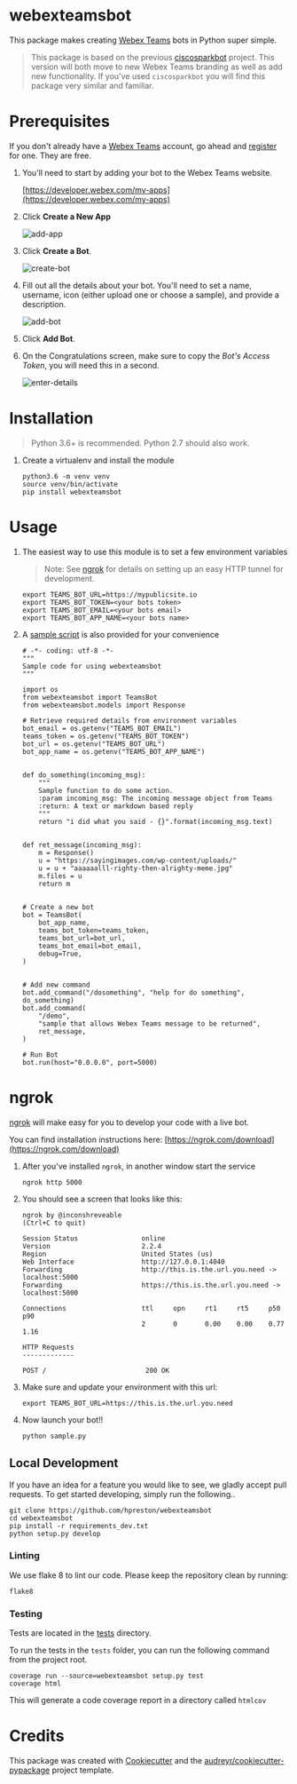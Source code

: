 # webexteamsbot
This package makes creating [Webex Teams](https://www.webex.com/products/teams/index.html) bots in Python super simple.  

> This package is based on the previous [ciscosparkbot](https://github.com/imapex/ciscosparkbot) project.  This version will both move to new Webex Teams branding as well as add new functionality.  If you've used `ciscosparkbot` you will find this package very similar and familiar.  

# Prerequisites 

If you don't already have a [Webex Teams](https://www.webex.com/products/teams/index.html) account, go ahead and [register](https://www.webex.com/pricing/free-trial.html) for one.  They are free.

1. You'll need to start by adding your bot to the Webex Teams website.

    [https://developer.webex.com/my-apps](https://developer.webex.com/my-apps)

1. Click **Create a New App**

    ![add-app](https://github.com/hpreston/webexteamsbot/raw/master/images/newapp.jpg)

1. Click **Create a Bot**.

    ![create-bot](https://github.com/hpreston/webexteamsbot/raw/master/images/createbot.jpg)

2. Fill out all the details about your bot.  You'll need to set a name, username, icon (either upload one or choose a sample), and provide a description.

    ![add-bot](https://github.com/hpreston/webexteamsbot/raw/master/images/newbot.jpg)

3. Click **Add Bot**.

1. On the Congratulations screen, make sure to copy the *Bot's Access Token*, you will need this in a second.

    ![enter-details](https://github.com/hpreston/webexteamsbot/raw/master/images/botcongrats.jpg)

# Installation

> Python 3.6+ is recommended.  Python 2.7 should also work.  

1. Create a virtualenv and install the module

    ```
    python3.6 -m venv venv
    source venv/bin/activate
    pip install webexteamsbot
    ```

# Usage

1. The easiest way to use this module is to set a few environment variables

    > Note: See [ngrok](#ngrok) for details on setting up an easy HTTP tunnel for development.

    ```
    export TEAMS_BOT_URL=https://mypublicsite.io
    export TEAMS_BOT_TOKEN=<your bots token>
    export TEAMS_BOT_EMAIL=<your bots email>
    export TEAMS_BOT_APP_NAME=<your bots name>
    ```

1. A [sample script](sample.py) is also provided for your convenience
    
    ```
    # -*- coding: utf-8 -*-
    """
    Sample code for using webexteamsbot
    """
    
    import os
    from webexteamsbot import TeamsBot
    from webexteamsbot.models import Response
    
    # Retrieve required details from environment variables
    bot_email = os.getenv("TEAMS_BOT_EMAIL")
    teams_token = os.getenv("TEAMS_BOT_TOKEN")
    bot_url = os.getenv("TEAMS_BOT_URL")
    bot_app_name = os.getenv("TEAMS_BOT_APP_NAME")
    
    
    def do_something(incoming_msg):
        """
        Sample function to do some action.
        :param incoming_msg: The incoming message object from Teams
        :return: A text or markdown based reply
        """
        return "i did what you said - {}".format(incoming_msg.text)
    
    
    def ret_message(incoming_msg):
        m = Response()
        u = "https://sayingimages.com/wp-content/uploads/"
        u = u + "aaaaaalll-righty-then-alrighty-meme.jpg"
        m.files = u
        return m
    
    
    # Create a new bot
    bot = TeamsBot(
        bot_app_name,
        teams_bot_token=teams_token,
        teams_bot_url=bot_url,
        teams_bot_email=bot_email,
        debug=True,
    )
    
    
    # Add new command
    bot.add_command("/dosomething", "help for do something", do_something)
    bot.add_command(
        "/demo",
        "sample that allows Webex Teams message to be returned",
        ret_message,
    )
    
    # Run Bot
    bot.run(host="0.0.0.0", port=5000)
    ```

# ngrok

[ngrok](http://ngrok.com) will make easy for you to develop your code with a live bot.

You can find installation instructions here: [https://ngrok.com/download](https://ngrok.com/download)

1. After you've installed `ngrok`, in another window start the service

    ```
    ngrok http 5000
    ```

1. You should see a screen that looks like this:

    ```
    ngrok by @inconshreveable                                                                                                                                 (Ctrl+C to quit)
    
    Session Status                online
    Version                       2.2.4
    Region                        United States (us)
    Web Interface                 http://127.0.0.1:4040
    Forwarding                    http://this.is.the.url.you.need -> localhost:5000
    Forwarding                    https://this.is.the.url.you.need -> localhost:5000
    
    Connections                   ttl     opn     rt1     rt5     p50     p90
                                  2       0       0.00    0.00    0.77    1.16
    
    HTTP Requests
    -------------
    
    POST /                         200 OK
    ```

1. Make sure and update your environment with this url:

    ```
    export TEAMS_BOT_URL=https://this.is.the.url.you.need
    
    ```

1. Now launch your bot!!

    ```
    python sample.py
    ```

## Local Development

If you have an idea for a feature you would like to see, we gladly accept pull requests.  To get started developing, simply run the following..

```
git clone https://github.com/hpreston/webexteamsbot
cd webexteamsbot
pip install -r requirements_dev.txt
python setup.py develop
```

### Linting

We use flake 8 to lint our code. Please keep the repository clean by running:

```
flake8
```

### Testing

Tests are located in the [tests](./tests) directory.

To run the tests in the `tests` folder, you can run the following command
from the project root.

```
coverage run --source=webexteamsbot setup.py test
coverage html
```

This will generate a code coverage report in a directory called `htmlcov`

# Credits
This package was created with
[Cookiecutter](https://github.com/audreyr/cookiecutter) and the
[audreyr/cookiecutter-pypackage](https://github.com/audreyr/cookiecutter-pypackage)
project template.
